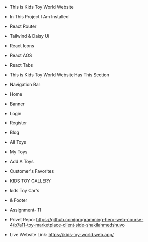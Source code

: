 * This is Kids Toy World Website
* In This Project I Am Installed
* React Router
* Tailwind & Daisy Ui
* React Icons
* React AOS
* React Tabs

* This is Kids Toy World Website Has This Section
* Navigation Bar
* Home
* Banner
* Login
* Register
* Blog
* All Toys
* My Toys
* Add A Toys
* Customer's Favorites
* KIDS TOY GALLERY
* kids Toy Car's
* & Footer

* Assignment- 11
* Privet Repo: https://github.com/programming-hero-web-course-4/b7a11-toy-marketplace-client-side-shakilahmedshuvo
* Live Website Link: https://kids-toy-world.web.app/
